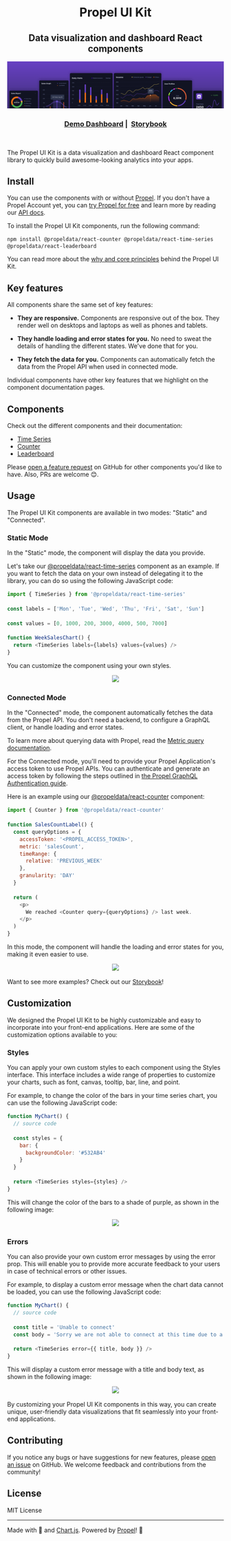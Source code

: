 <br />
<div align="center">
<h1>Propel UI Kit</h1>
    <h2> Data visualization and dashboard React components </h2>
  <img src="public/images/UI-kit-header.png"/>
  <h3 align="center">
    <a href="https://propelify.propeldata.com" target="_blank">Demo Dashboard</a> |&nbsp; 
    <a href="https://storybook.propeldata.com" target="_blank">Storybook</a>
  </h3>
</div>
<br />

The Propel UI Kit is a data visualization and dashboard React component library to quickly build awesome-looking analytics into your apps.

## Install

You can use the components with or without [Propel](https://www.propeldata.com). If you don't have a Propel Account yet, you can [try Propel for free](https://propeldata.com/get-started) and learn more by reading our [API docs](https://propeldata.com/docs).

To install the Propel UI Kit components, run the following command:

```shell
npm install @propeldata/react-counter @propeldata/react-time-series @propeldata/react-leaderboard
```

You can read more about the [why and core principles](PRINCIPLES.md) behind the Propel UI Kit.

## Key features

All components share the same set of key features:

- **They are responsive.** Components are responsive out of the box. They render well on desktops and laptops as well as phones and tablets.

- **They handle loading and error states for you.** No need to sweat the details of handling the different states. We've done that for you.

- **They fetch the data for you.** Components can automatically fetch the data from the Propel API when used in connected mode.

Individual components have other key features that we highlight on the component documentation pages.

## Components

Check out the different components and their documentation:

- [Time Series](https://github.com/propeldata/ui-kit/tree/main/packages/react/time-series)
- [Counter](https://github.com/propeldata/ui-kit/tree/main/packages/react/counter)
- [Leaderboard](https://github.com/propeldata/ui-kit/tree/main/packages/react/leaderboard)

Please [open a feature request](https://github.com/propeldata/ui-kit/issues) on GitHub for other components you'd like to have. Also, PRs are welcome 😊.

## Usage

The Propel UI Kit components are available in two modes: "Static" and "Connected".

### Static Mode

In the "Static" mode, the component will display the data you provide.

Let's take our [@propeldata/react-time-series](https://github.com/propeldata/ui-kit/tree/main/packages/react/time-series) component as an example. If you want to fetch the data on your own instead of delegating it to the library, you can do so using the following JavaScript code:

```javascript
import { TimeSeries } from '@propeldata/react-time-series'

const labels = ['Mon', 'Tue', 'Wed', 'Thu', 'Fri', 'Sat', 'Sun']

const values = [0, 1000, 200, 3000, 4000, 500, 7000]

function WeekSalesChart() {
  return <TimeSeries labels={labels} values={values} />
}
```

You can customize the component using your own styles.

<p align="center">
  <img src="https://storybook.propeldata.com/images/time-series.png"/>
</p>

### Connected Mode

In the "Connected" mode, the component automatically fetches the data from the Propel API. You don't need a backend, to configure a GraphQL client, or handle loading and error states.

To learn more about querying data with Propel, read the [Metric query documentation](https://www.propeldata.com/docs/metrics).

For the Connected mode, you'll need to provide your Propel Application's access token to use Propel APIs. You can authenticate and generate an access token by following the steps outlined in [the Propel GraphQL Authentication guide](https://propeldata.com/docs/api/authentication#step-2-generate-an-access-token).

Here is an example using our [@propeldata/react-counter](https://github.com/propeldata/ui-kit/tree/main/packages/react/time-series) component:

```javascript
import { Counter } from '@propeldata/react-counter'

function SalesCountLabel() {
  const queryOptions = {
    accessToken: '<PROPEL_ACCESS_TOKEN>',
    metric: 'salesCount',
    timeRange: {
      relative: 'PREVIOUS_WEEK'
    },
    granularity: 'DAY'
  }

  return (
    <p>
      We reached <Counter query={queryOptions} /> last week.
    </p>
  )
}
```

In this mode, the component will handle the loading and error states for you, making it even easier to use.

<p align="center">
  <img src="https://storybook.propeldata.com/images/counter.gif"/>
</p>

Want to see more examples? Check out our [Storybook](https://storybook.propeldata.com)!

## Customization

We designed the Propel UI Kit to be highly customizable and easy to incorporate into your front-end applications. Here are some of the customization options available to you:

### Styles

You can apply your own custom styles to each component using the Styles interface. This interface includes a wide range of properties to customize your charts, such as font, canvas, tooltip, bar, line, and point.

For example, to change the color of the bars in your time series chart, you can use the following JavaScript code:

```javascript
function MyChart() {
  // source code

  const styles = {
    bar: {
      backgroundColor: '#532AB4'
    }
  }

  return <TimeSeries styles={styles} />
}
```

This will change the color of the bars to a shade of purple, as shown in the following image:

<p align="center">
  <img src="https://storybook.propeldata.com/images/time-series-purple.png"/>
</p>

### Errors

You can also provide your own custom error messages by using the error prop. This will enable you to provide more accurate feedback to your users in case of technical errors or other issues.

For example, to display a custom error message when the chart data cannot be loaded, you can use the following JavaScript code:

```javascript
function MyChart() {
  // source code

  const title = 'Unable to connect'
  const body = 'Sorry we are not able to connect at this time due to a technical error.'

  return <TimeSeries error={{ title, body }} />
}
```

This will display a custom error message with a title and body text, as shown in the following image:

<p align="center">
  <img src="https://storybook.propeldata.com/images/error.png"/>
</p>

By customizing your Propel UI Kit components in this way, you can create unique, user-friendly data visualizations that fit seamlessly into your front-end applications.

## Contributing

If you notice any bugs or have suggestions for new features, please [open an issue](https://github.com/propeldata/ui-kit/issues) on GitHub. We welcome feedback and contributions from the community!

## License

MIT License

---

Made with 💜 and [Chart.js](https://www.chartjs.org/). Powered by [Propel](https://www.propeldata.com)! 🚀
